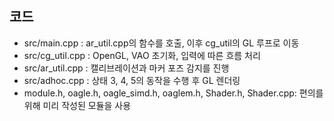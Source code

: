 ## 코드
- src/main.cpp : ar_util.cpp의 함수를 호출, 이후 cg_util의 GL 루프로 이동
- src/cg_util.cpp : OpenGL, VAO 초기화, 입력에 따른 흐름 처리
- src/ar_util.cpp : 캘리브레이션과 마커 포즈 감지를 진행
- src/adhoc.cpp : 상태 3, 4, 5의 동작을 수행 후 GL 렌더링
- module.h, oagle.h, oagle_simd.h, oaglem.h, Shader.h, Shader.cpp: 편의를 위해 미리 작성된 모듈을 사용
